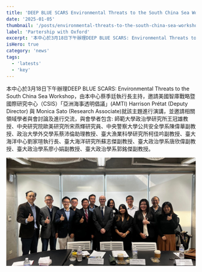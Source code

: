 ```yaml
---
title: 'DEEP BLUE SCARS Environmental Threats to the South China Sea Workshop'
date: '2025-01-05'
thumbnail: '/posts/environmental-threats-to-the-south-china-sea-workshop/img-01.jpg'
label: 'Partership with Oxford'
excerpt: '本中心於3月18日下午辦理DEEP BLUE SCARS: Environmental Threats to the South China Sea Workshop，由本中心蔡季廷執行長主持。'
isHero: true
category: 'news'
tags:
  - 'latests'
  - 'key'
---
```


本中心於3月18日下午辦理DEEP BLUE SCARS: Environmental Threats to the South China Sea Workshop，由本中心蔡季廷執行長主持，邀請美國智庫戰略暨國際研究中心（CSIS）「亞洲海事透明倡議」(AMTI) Harrison Prétat (Deputy Director) 與 Monica Sato (Research Associate)就該主題進行演講，並邀請相關領域學者與會討論及進行交流，與會學者包含: 師範大學政治學研究所王冠雄教授、中央研究院歐美研究所宋燕輝研究員、中央警察大學公共安全學系陳偉華副教授、政治大學外交學系蔡沛倫助理教授、臺大漁業科學研究所柯佳吟副教授、臺大海洋中心劉家瑄執行長、臺大海洋研究所蘇志傑副教授、臺大政治學系唐欣偉副教授、臺大政治學系廖小娟副教授、臺大政治學系郭銘傑副教授。

![image](./img-01.jpg '123123')
